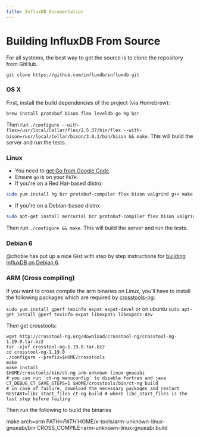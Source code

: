```yaml
---
title: InfluxDB Documentation
---
```


# Building InfluxDB From Source

For all systems, the best way to get the source is to clone the repository from GitHub.

``` shell
git clone https://github.com/influxdb/influxdb.git
```

### OS X

First, install the build dependencies of the project (via Homebrew):

``` shell
brew install protobuf bison flex leveldb go hg bzr
```

Then run `./configure --with-flex=/usr/local/Cellar/flex/2.5.37/bin/flex --with-bison=/usr/local/Cellar/bison/3.0.2/bin/bison && make`. This will build the server and run the tests.

### Linux

- You need to [get Go from Google Code](http://code.google.com/p/go/downloads/list).
- Ensure `go` is on your `PATH`.
- If you're on a Red Hat-based distro:

``` bash
sudo yum install hg bzr protobuf-compiler flex bison valgrind g++ make autoconf libtool zlib-dev bzip2-libs
```

- If you're on a Debian-based distro:

``` bash
sudo apt-get install mercurial bzr protobuf-compiler flex bison valgrind g++ make autoconf automake libtool libz-dev libbz2-dev
```

Then run `./configure && make`. This will build the server and run the tests.

### Debian 6

@chobie has put up a nice Gist with step by step instructions for [building InfluxDB on Debian 6](https://gist.github.com/chobie/cb22c504223c3e929a00).

### ARM (Cross compiling)

If you want to cross compile the arm binaries on Linux, you'll have to
install the following packages which are required by
[crosstools-ng](http://crosstool-ng.org/):

`sudo yum install gperf texinfo expat expat-devel` or on ubuntu `sudo apt-get install gperf texinfo expat libexpat1 libexpat1-dev`

Then get crosstools:

```shell
wget http://crosstool-ng.org/download/crosstool-ng/crosstool-ng-1.19.0.tar.bz2
tar -xjvf crosstool-ng-1.19.0.tar.bz2
cd crosstool-ng-1.19.0
./configure --prefix=$HOME/crosstools
make
make install
$HOME/crosstools/bin/ct-ng arm-unknown-linux-gnueabi
# you can run `ct-ng menuconfig` to disable fortran and java
CT_DEBUG_CT_SAVE_STEPS=1 $HOME/crosstools/bin/ct-ng build
# in case of failure, download the necessary packages and restart
RESTART=libc_start_files ct-ng build # where libc_start_files is the last step before failing
```

Then run the following to build the binaries

make arch=arm PATH=$PATH:$HOME/x-tools/arm-unknown-linux-gnueabi/bin CROSS_COMPILE=arm-unknown-linux-gnueabi build

